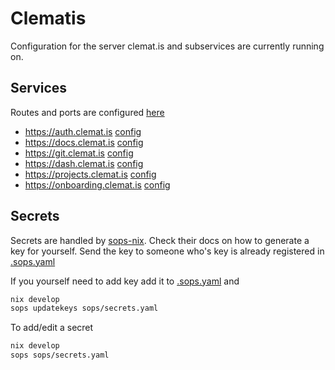# Clematis

Configuration for the server clemat.is and subservices are currently running on.

## Services

Routes and ports are configured [here](routes.nix)

- https://auth.clemat.is [config](configuration/authentik.nix)
- https://docs.clemat.is [config](configuration/outline.nix)
- https://git.clemat.is [config](configuration/gitea/default.nix)
- https://dash.clemat.is [config](configuration/metrics.nix)
- https://projects.clemat.is [config](configuration/plane.nix)
- https://onboarding.clemat.is [config](configuration/chiefonboarding.nix)

## Secrets

Secrets are handled by [sops-nix](https://github.com/Mic92/sops-nix). Check their docs on how to generate a key for yourself.
Send the key to someone who's key is already registered in [.sops.yaml](.sops.yaml)

If you yourself need to add key add it to [.sops.yaml](.sops.yaml) and

```sh
nix develop
sops updatekeys sops/secrets.yaml
```

To add/edit a secret

```sh
nix develop
sops sops/secrets.yaml
```
